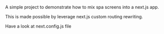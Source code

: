 A simple project to demonstrate how to mix spa screens into a next.js app.

This is made possible by leverage next.js custom routing rewriting.

Have a look at next.config.js file

